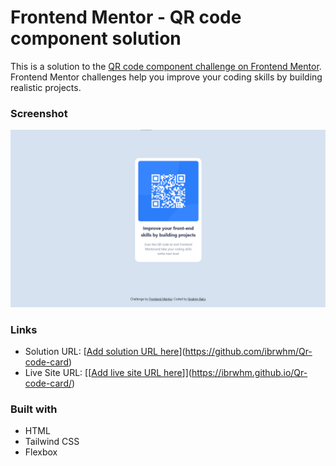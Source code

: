# Frontend Mentor - QR code component solution

This is a solution to the [QR code component challenge on Frontend Mentor](https://www.frontendmentor.io/challenges/qr-code-component-iux_sIO_H). Frontend Mentor challenges help you improve your coding skills by building realistic projects. 

### Screenshot

![](./images/images.png)


### Links

- Solution URL: [[Add solution URL here](https://your-solution-url.com)](https://github.com/ibrwhm/Qr-code-card)
- Live Site URL: [[[Add live site URL here](https://your-live-site-url.com)]](https://ibrwhm.github.io/Qr-code-card/)

### Built with

- HTML
- Tailwind CSS
- Flexbox
